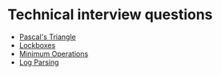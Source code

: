 # Technical interview questions
* [Pascal's Triangle](./0x00-pascal_triangle)
* [Lockboxes](./0x01-lockboxes/)
* [Minimum Operations](./0x02-minimum_operations/)
* [Log Parsing](./0x03-log_parsing/)
